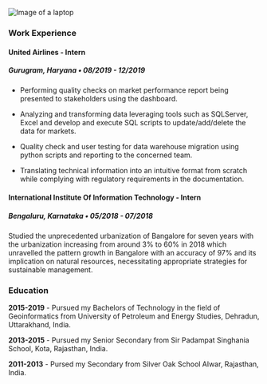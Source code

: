 ![Image of a laptop](https://thetempest.co/wp-content/uploads/2016/12/Legacy-code.png)



### Work Experience

#### United Airlines - Intern
##### Gurugram, Haryana • 08/2019 - 12/2019

- Performing quality checks on market performance report being presented to stakeholders using the dashboard.

- Analyzing and transforming data leveraging tools such as SQLServer, Excel and develop and execute SQL scripts to
update/add/delete the data for markets.

- Quality check and user testing for data warehouse migration using python scripts and reporting to the concerned team.

- Translating technical information into an intuitive format from scratch while complying with regulatory requirements in the
documentation.

#### International Institute Of Information Technology - Intern
##### Bengaluru, Karnataka • 05/2018 - 07/2018

Studied the unprecedented urbanization of Bangalore for seven years with the urbanization increasing from around 3% to 60% in 2018 which unravelled the pattern growth in Bangalore with an accuracy of 97% and its implication on natural resources, necessitating appropriate strategies for sustainable management.




### Education

**2015-2019** - Pursued my Bachelors of Technology in the field of Geoinformatics from University of Petroleum and Energy Studies, Dehradun, Uttarakhand, India.

**2013-2015** - Pursued my Senior Secondary from Sir Padampat Singhania School, Kota, Rajasthan, India.

**2011-2013** - Pursed my Secondary from Silver Oak School Alwar, Rajasthan, India.
